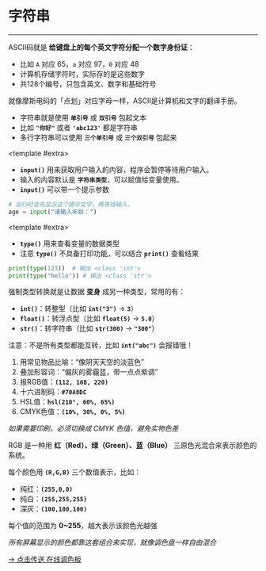 # 字符串

---

<qa-g>

<qa title = "ASCII码是什么？">

ASCII码就是 **给键盘上的每个英文字符分配一个数字身份证**：

- 比如 `A` 对应 65，`a` 对应 97，`0` 对应 48
- 计算机存储字符时，实际存的是这些数字
- 共128个编号，只包含英文、数字和基础符号

就像摩斯电码的「点划」对应字母一样，ASCII是计算机和文字的翻译手册。

</qa>

<qa title = "什么是字符串？">

- 字符串就是使用 **`单引号`** 或 **`双引号`** 包起文本
- 比如 **`"你好"`** 或者 **`'abc123'`** 都是字符串
- 多行字符串可以使用 **`三个单引号`** 或 **`三个双引号`** 包起来

<template #extra>
    <CBadge text="重点" variant="outline" color="#eb4f52ff" />
</template>

</qa>

<qa title = "input 函数的作用？">

- **`input()`** 用来获取用户输入的内容，程序会暂停等待用户输入。
- 输入的内容默认是 **`字符串类型`**，可以赋值给变量使用。
- **`input()`** 可以带一个提示参数
```python
# 运行时会先显示这个提示文字，再等待输入。
age = input("请输入年龄：")
```

<template #extra>
    <CBadge text="重点" variant="outline" color="#eb4f52ff" />
</template>

</qa>

<qa title = "type 函数的作用？">

- **`type()`** 用来查看变量的数据类型
- 注意 **`type()`** 不具备打印功能，可以结合 **`print()`** 查看结果
```python
print(type(123))  # 输出 <class 'int'>
print(type("hello")) # 输出 <class 'str'>
```

</qa>

<qa title = "什么是强制数据类型转换？">

强制类型转换就是让数据 **变身** 成另一种类型，常用的有：

- **`int()`**：转整型（比如 **`int("3")`** → **`3`**）
- **`float()`**：转浮点型（比如 **`float(5)`** → **`5.0`**）
- **`str()`**：转字符串（比如 **`str(300)`** → **`"300"`**）

注意：不是所有类型都能互转，比如 **`int("abc")`** 会报错哦！
</qa>

<qa title = "如何描述一种颜色？">

1. 用常见物品比喻：“像阴天天空的淡蓝色”
2. 叠加形容词：“偏灰的雾霾蓝，带一点点紫调”
3. 报RGB值：**`​​(112, 168, 220)`**
4. 十六进制码：**​​`#70A8DC`**
5. HSL值：**`​​hsl(210°, 60%, 65%)`**
6. ​​CMYK​​色值：**`​(10%, 30%, 0%, 5%)`**

*如果需要印刷，必须切换成 ​​CMYK​​ 色值，避免实物色差*

</qa>

<qa title = "什么是 RGB 颜色模式？">

RGB 是一种用 **​​红（Red）、绿（Green）、蓝（Blue）** 三原色光混合来表示颜色的系统。

每个颜色用 **`(R,G,B)`** 三个数值表示，比如：
- 纯红：**`(255,0,0)`**
- 纯白：**`(255,255,255)`**
- 深灰：**`(100,100,100)`**

每个值的范围为 **0~255**，越大表示该颜色光越强

*所有屏幕显示的颜色都靠这套组合来实现，就像调色盘一样自由混合*

[-> 点击传送 在线调色板 ](https://www.sojson.com/web/panel.html)

</qa>

</qa-g>